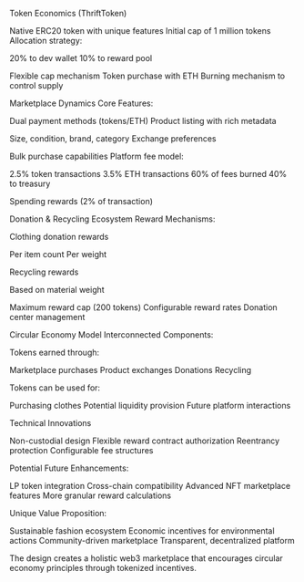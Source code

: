 Token Economics (ThriftToken)

Native ERC20 token with unique features
Initial cap of 1 million tokens
Allocation strategy:

20% to dev wallet
10% to reward pool

Flexible cap mechanism
Token purchase with ETH
Burning mechanism to control supply

Marketplace Dynamics
Core Features:

Dual payment methods (tokens/ETH)
Product listing with rich metadata

Size, condition, brand, category
Exchange preferences

Bulk purchase capabilities
Platform fee model:

2.5% token transactions
3.5% ETH transactions
60% of fees burned
40% to treasury

Spending rewards (2% of transaction)

Donation & Recycling Ecosystem
Reward Mechanisms:

Clothing donation rewards

Per item count
Per weight

Recycling rewards

Based on material weight

Maximum reward cap (200 tokens)
Configurable reward rates
Donation center management

Circular Economy Model
Interconnected Components:

Tokens earned through:

Marketplace purchases
Product exchanges
Donations
Recycling

Tokens can be used for:

Purchasing clothes
Potential liquidity provision
Future platform interactions

Technical Innovations

Non-custodial design
Flexible reward contract authorization
Reentrancy protection
Configurable fee structures

Potential Future Enhancements:

LP token integration
Cross-chain compatibility
Advanced NFT marketplace features
More granular reward calculations

Unique Value Proposition:

Sustainable fashion ecosystem
Economic incentives for environmental actions
Community-driven marketplace
Transparent, decentralized platform

The design creates a holistic web3 marketplace that encourages circular economy principles through tokenized incentives.
